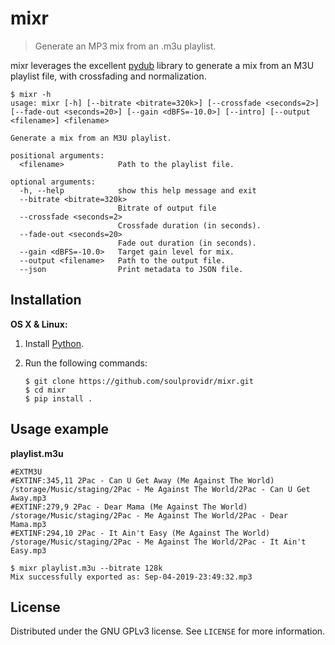 # mixr
> Generate an MP3 mix from an .m3u playlist.

mixr leverages the excellent [pydub](https://github.com/jiaaro/pydub) library to generate a mix from an M3U playlist file, with crossfading and normalization.

```
$ mixr -h
usage: mixr [-h] [--bitrate <bitrate=320k>] [--crossfade <seconds=2>] [--fade-out <seconds=20>] [--gain <dBFS=-10.0>] [--intro] [--output <filename>] <filename>

Generate a mix from an M3U playlist.

positional arguments:
  <filename>            Path to the playlist file.

optional arguments:
  -h, --help            show this help message and exit
  --bitrate <bitrate=320k>
                        Bitrate of output file
  --crossfade <seconds=2>
                        Crossfade duration (in seconds).
  --fade-out <seconds=20>
                        Fade out duration (in seconds).
  --gain <dBFS=-10.0>   Target gain level for mix.
  --output <filename>   Path to the output file.
  --json                Print metadata to JSON file.

```

## Installation

**OS X & Linux:**

1. Install [Python](https://www.python.org/downloads/).
2. Run the following commands:

    ```
    $ git clone https://github.com/soulprovidr/mixr.git
    $ cd mixr
    $ pip install .
    ```

## Usage example

**playlist.m3u**
```
#EXTM3U
#EXTINF:345,11 2Pac - Can U Get Away (Me Against The World)
/storage/Music/staging/2Pac - Me Against The World/2Pac - Can U Get Away.mp3
#EXTINF:279,9 2Pac - Dear Mama (Me Against The World)
/storage/Music/staging/2Pac - Me Against The World/2Pac - Dear Mama.mp3
#EXTINF:294,10 2Pac - It Ain't Easy (Me Against The World)
/storage/Music/staging/2Pac - Me Against The World/2Pac - It Ain't Easy.mp3
```

```
$ mixr playlist.m3u --bitrate 128k
Mix successfully exported as: Sep-04-2019-23:49:32.mp3
```

## License

Distributed under the GNU GPLv3 license. See ``LICENSE`` for more information.
